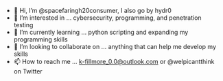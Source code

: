 - 👋 Hi, I’m @spacefaringh20consumer, I also go by hydr0
- 👀 I’m interested in ... cybersecurity, programming, and penetration testing
- 🌱 I’m currently learning ... python scripting and expanding my programming skills
- 💞️ I’m looking to collaborate on ... anything that can help me develop my skills
- 📫 How to reach me ... k-fillmore_0.0@outlook.com or @welpicantthink on Twitter

<!---
spacefaringh20consumer/spacefaringh20consumer is a ✨ special ✨ repository because its `README.md` (this file) appears on your GitHub profile.
You can click the Preview link to take a look at your changes.
--->
